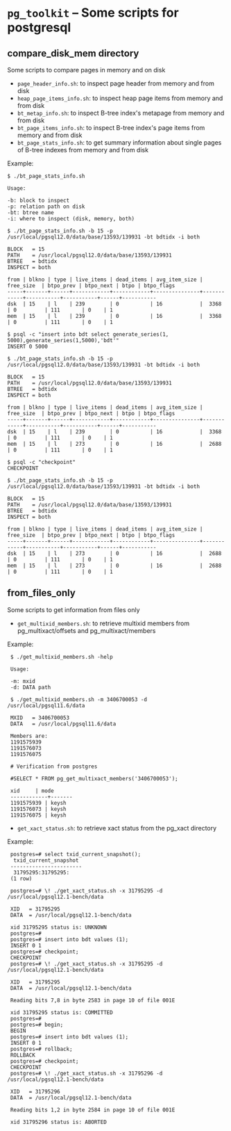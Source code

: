 `pg_toolkit` – Some scripts for postgresql
=============================================================

compare_disk_mem directory
--------------------------

Some scripts to compare pages in memory and on disk

* `page_header_info.sh`: to inspect page header from memory and from disk
* `heap_page_items_info.sh`: to inspect heap page items from memory and from disk
* `bt_metap_info.sh`: to inspect B-tree index's metapage from memory and from disk
* `bt_page_items_info.sh`: to inspect B-tree index's page items from memory and from disk
* `bt_page_stats_info.sh`: to get summary information about single pages of B-tree indexes from memory and from disk

Example:

    $ ./bt_page_stats_info.sh

    Usage: 

    -b: block to inspect
    -p: relation path on disk
    -bt: btree name
    -i: where to inspect (disk, memory, both)

    $ ./bt_page_stats_info.sh -b 15 -p /usr/local/pgsql12.0/data/base/13593/139931 -bt bdtidx -i both

    BLOCK   = 15
    PATH    = /usr/local/pgsql12.0/data/base/13593/139931
    BTREE   = bdtidx
    INSPECT = both
    
    from | blkno | type | live_items | dead_items | avg_item_size | free_size  | btpo_prev | btpo_next | btpo | btpo_flags
    -----+-------+------+------------+------------+---------------+------------+-----------+-----------+------+-----------
    dsk  | 15    | l    | 239        | 0          | 16            |  3368      | 0         | 111       | 0    | 1          
    mem  | 15    | l    | 239        | 0          | 16            |  3368      | 0         | 111       | 0    | 1          
    
    $ psql -c "insert into bdt select generate_series(1, 5000),generate_series(1,5000),'bdt'" 
    INSERT 0 5000
    
    $ ./bt_page_stats_info.sh -b 15 -p /usr/local/pgsql12.0/data/base/13593/139931 -bt bdtidx -i both
    
    BLOCK   = 15
    PATH    = /usr/local/pgsql12.0/data/base/13593/139931
    BTREE   = bdtidx
    INSPECT = both
    
    from | blkno | type | live_items | dead_items | avg_item_size | free_size  | btpo_prev | btpo_next | btpo | btpo_flags
    -----+-------+------+------------+------------+---------------+------------+-----------+-----------+------+-----------
    dsk  | 15    | l    | 239        | 0          | 16            |  3368      | 0         | 111       | 0    | 1          
    mem  | 15    | l    | 273        | 0          | 16            |  2688      | 0         | 111       | 0    | 1          
    
    $ psql -c "checkpoint"
    CHECKPOINT
    
    $ ./bt_page_stats_info.sh -b 15 -p /usr/local/pgsql12.0/data/base/13593/139931 -bt bdtidx -i both
    
    BLOCK   = 15
    PATH    = /usr/local/pgsql12.0/data/base/13593/139931
    BTREE   = bdtidx
    INSPECT = both
    
    from | blkno | type | live_items | dead_items | avg_item_size | free_size  | btpo_prev | btpo_next | btpo | btpo_flags
    -----+-------+------+------------+------------+---------------+------------+-----------+-----------+------+-----------
    dsk  | 15    | l    | 273        | 0          | 16            |  2688      | 0         | 111       | 0    | 1          
    mem  | 15    | l    | 273        | 0          | 16            |  2688      | 0         | 111       | 0    | 1          

from_files_only
--------------------------

Some scripts to get information from files only

* `get_multixid_members.sh`: to retrieve multixid members from pg_multixact/offsets and pg_multixact/members

Example:

     $ ./get_multixid_members.sh -help

     Usage:

     -m: mxid
     -d: DATA path

     $ ./get_multixid_members.sh -m 3406700053 -d /usr/local/pgsql11.6/data

     MXID   = 3406700053
     DATA   = /usr/local/pgsql11.6/data

     Members are:
     1191575939
     1191576073
     1191576075

     # Verification from postgres

     #SELECT * FROM pg_get_multixact_members('3406700053');

     xid     | mode
     ------------+-------
     1191575939 | keysh
     1191576073 | keysh
     1191576075 | keysh

* `get_xact_status.sh`: to retrieve xact status from the pg_xact directory  

Example:

     postgres=# select txid_current_snapshot();
      txid_current_snapshot
     -----------------------
      31795295:31795295:
     (1 row)
     
     postgres=# \! ./get_xact_status.sh -x 31795295 -d /usr/local/pgsql12.1-bench/data
     
     XID   = 31795295
     DATA  = /usr/local/pgsql12.1-bench/data
     
     xid 31795295 status is: UNKNOWN
     postgres=#
     postgres=# insert into bdt values (1);
     INSERT 0 1
     postgres=# checkpoint;
     CHECKPOINT
     postgres=# \! ./get_xact_status.sh -x 31795295 -d /usr/local/pgsql12.1-bench/data
     
     XID   = 31795295
     DATA  = /usr/local/pgsql12.1-bench/data
     
     Reading bits 7,8 in byte 2583 in page 10 of file 001E
     
     xid 31795295 status is: COMMITTED
     postgres=#
     postgres=# begin;
     BEGIN
     postgres=# insert into bdt values (1);
     INSERT 0 1
     postgres=# rollback;
     ROLLBACK
     postgres=# checkpoint;
     CHECKPOINT
     postgres=# \! ./get_xact_status.sh -x 31795296 -d /usr/local/pgsql12.1-bench/data
     
     XID   = 31795296
     DATA  = /usr/local/pgsql12.1-bench/data
     
     Reading bits 1,2 in byte 2584 in page 10 of file 001E
     
     xid 31795296 status is: ABORTED
